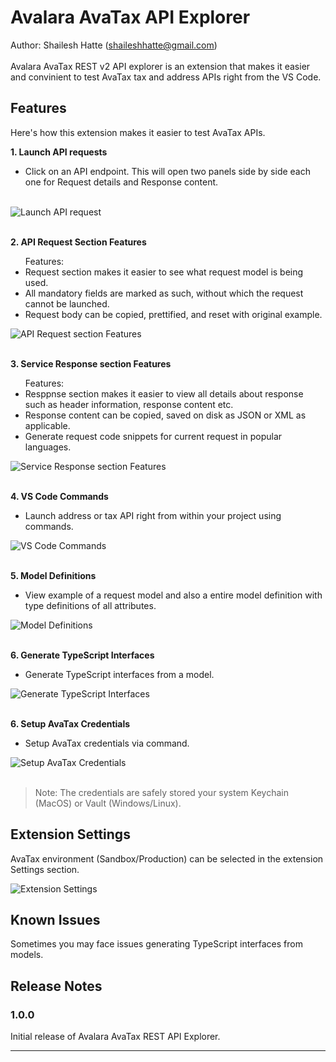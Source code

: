 # Avalara AvaTax API Explorer

Author: Shailesh Hatte (shaileshhatte@gmail.com) <br/><br/>
Avalara AvaTax REST v2 API explorer is an extension that makes it easier and convinient to test AvaTax tax and address APIs right from the VS Code.

## Features

Here's how this extension makes it easier to test AvaTax APIs.

<b>1. Launch API requests </b> <br/>

 <ul>
  <li>
      Click on an API endpoint. This will open two panels side by side each one for Request details and Response content.
  </li>
 </ul>
  <br/>

 <image src="https://github.com/shaileshhatte/avalara-avatax/raw/master/media/gifs/API-request.gif" alt="Launch API request" />
 <br/><br/>

<b> 2. API Request Section Features </b> <br/>

<ul>
Features:
    <li>Request section makes it easier to see what request model is being used.</li>
    <li>All mandatory fields are marked as such, without which the request cannot be launched.</li>
    <li>Request body can be copied, prettified, and reset with original example.</li>
</ul>

   <image src="https://github.com/shaileshhatte/avalara-avatax/raw/master/media/gifs/Request-features.gif" alt="API Request section Features"/>
    <br/><br/>

<b> 3. Service Response section Features </b> <br/>

<ul>
Features:
    <li>Resppnse section makes it easier to view all details about response such as header information, response content etc.</li>
    <li>Response content can be copied, saved on disk as JSON or XML as applicable.</li>
    <li>Generate request code snippets for current request in popular languages.</li>
</ul>

   <image src="https://github.com/shaileshhatte/avalara-avatax/raw/master/media/gifs/Response-features.gif" alt="Service Response section Features"/>
   <br/><br/>

<b> 4. VS Code Commands </b> <br/>

<ul>
    <li>Launch address or tax API right from within your project using commands.</li>
</ul>

   <image src="https://github.com/shaileshhatte/avalara-avatax/raw/master/media/gifs/VS-Code-Commands.gif" alt="VS Code Commands"/>
   <br/><br/>

<b> 5. Model Definitions </b> <br/>

<ul>
    <li>View example of a request model and also a entire model definition with type definitions of all attributes.</li>
</ul>

   <image src="https://github.com/shaileshhatte/avalara-avatax/raw/master/media/gifs/Model-definitions.gif" alt="Model Definitions"/>
   <br/><br/>

<b> 6. Generate TypeScript Interfaces </b> <br/>

<ul>
    <li>Generate TypeScript interfaces from a model.</li>
</ul>

   <image src="https://github.com/shaileshhatte/avalara-avatax/raw/master/media/gifs/Generate-TypeScript-Interface.gif" alt="Generate TypeScript Interfaces"/>
   <br/><br/>

<b> 6. Setup AvaTax Credentials </b> <br/>

<ul>
    <li>Setup AvaTax credentials via command.</li>
</ul>

   <image src="https://github.com/shaileshhatte/avalara-avatax/raw/master/media/gifs/Setup-Credentials.gif" alt="Setup AvaTax Credentials"/>
   <br/><br/>

> Note: The credentials are safely stored your system Keychain (MacOS) or Vault (Windows/Linux).

## Extension Settings

AvaTax environment (Sandbox/Production) can be selected in the extension Settings section.

<image src="https://github.com/shaileshhatte/avalara-avatax/raw/master/media/Extension%20Settings.png" alt="Extension Settings">

<br/>

## Known Issues

Sometimes you may face issues generating TypeScript interfaces from models.

## Release Notes

### 1.0.0

Initial release of Avalara AvaTax REST API Explorer.

---
